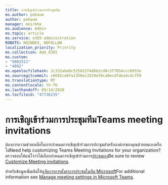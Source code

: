 ```yaml
---
title: การเชิญเข้าร่วมการประชุมทีม
ms.author: pebaum
author: pebaum
manager: mnirkhe
ms.audience: Admin
ms.topic: article
ms.service: o365-administration
ROBOTS: NOINDEX, NOFOLLOW
localization_priority: Priority
ms.collection: Adm_O365
ms.custom:
- "9002511"
- "4892"
ms.openlocfilehash: 2c332abe8c525012f4d6b2cd8c3f7054ccc8933e
ms.sourcegitcommit: c6692ce0fa1358ec3529e59ca0ecdfdea4cdc759
ms.translationtype: MT
ms.contentlocale: th-TH
ms.lasthandoff: 09/14/2020
ms.locfileid: "47736235"
---
```

# <a name="teams-meeting-invitations"></a><span data-ttu-id="34db4-102">การเชิญเข้าร่วมการประชุมทีม</span><span class="sxs-lookup"><span data-stu-id="34db4-102">Teams meeting invitations</span></span>

<span data-ttu-id="34db4-103">ต้องการความช่วยเหลือในการกำหนดการเชิญเข้าร่วมการประชุมสำหรับองค์กรของคุณด้วยตนเองหรือไม่</span><span class="sxs-lookup"><span data-stu-id="34db4-103">Need help customizing Teams Meeting Invitations for your organization?</span></span> <span data-ttu-id="34db4-104">ตรวจสอบให้แน่ใจว่าได้เลือกกำหนดการเชิญเข้าร่วมการ[ประชุมเอง](https://docs.microsoft.com/microsoftteams/meeting-settings-in-teams#customize-meeting-invitations)</span><span class="sxs-lookup"><span data-stu-id="34db4-104">Be sure to review [Customize Meeting invitations](https://docs.microsoft.com/microsoftteams/meeting-settings-in-teams#customize-meeting-invitations).</span></span>  

<span data-ttu-id="34db4-105">สำหรับข้อมูลเพิ่มเติมให้ดู[จัดการการตั้งค่าการประชุมในทีม Microsoft](https://docs.microsoft.com/microsoftteams/meeting-settings-in-teams)</span><span class="sxs-lookup"><span data-stu-id="34db4-105">For additional information see [Manage meeting settings in Microsoft Teams](https://docs.microsoft.com/microsoftteams/meeting-settings-in-teams).</span></span>
